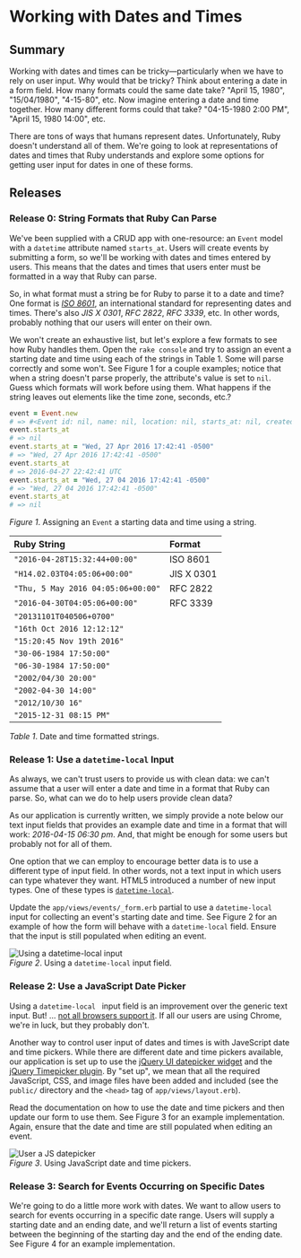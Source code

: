 # Working with Dates and Times

## Summary
Working with dates and times can be tricky—particularly when we have to rely on user input.  Why would that be tricky?  Think about entering a date in a form field.  How many formats could the same date take?  "April 15, 1980", "15/04/1980", "4-15-80", etc.  Now imagine entering a date and time together.  How many different forms could that take?  "04-15-1980 2:00 PM", "April 15, 1980 14:00", etc.

There are tons of ways that humans represent dates.  Unfortunately, Ruby doesn't understand all of them.  We're going to look at representations of dates and times that Ruby understands and explore some options for getting user input for dates in one of these forms.


## Releases
### Release 0:  String Formats that Ruby Can Parse
We've been supplied with a CRUD app with one-resource: an `Event` model with a `datetime` attribute named `starts_at`.  Users will create events by submitting a form, so we'll be working with dates and times entered by users.  This means that the dates and times that users enter must be formatted in a way that Ruby can parse.

So, in what format must a string be for Ruby to parse it to a date and time?  One format is *[ISO 8601][]*, an international standard for representing dates and times.  There's also *JIS X 0301*, *RFC 2822*, *RFC 3339*, etc.  In other words, probably nothing that our users will enter on their own.

We won't create an exhaustive list, but let's explore a few formats to see how Ruby handles them.  Open the `rake console` and try to assign an event a starting date and time using each of the strings in Table 1.  Some will parse correctly and some won't.  See Figure 1 for a couple examples; notice that when a string doesn't parse properly, the attribute's value is set to `nil`.  Guess which formats will work before using them.  What happens if the string leaves out elements like the time zone, seconds, etc.?

```ruby
event = Event.new
# => #<Event id: nil, name: nil, location: nil, starts_at: nil, created_at: nil, updated_at: nil> 
event.starts_at
# => nil
event.starts_at = "Wed, 27 Apr 2016 17:42:41 -0500"
# => "Wed, 27 Apr 2016 17:42:41 -0500"
event.starts_at
# => 2016-04-27 22:42:41 UTC
event.starts_at = "Wed, 27 04 2016 17:42:41 -0500"
# => "Wed, 27 04 2016 17:42:41 -0500" 
event.starts_at
# => nil 
```
*Figure 1*. Assigning an `Event` a starting data and time using a string.


| Ruby String                         | Format     |
| :---------------------------------- | :---       |
| `"2016-04-28T15:32:44+00:00"`       | ISO 8601   |
| `"H14.02.03T04:05:06+00:00"`        | JIS X 0301 |
| `"Thu, 5 May 2016 04:05:06+00:00"`  | RFC 2822   |
| `"2016-04-30T04:05:06+00:00"`       | RFC 3339   |
| `"20131101T040506+0700"`            |            |
| `"16th Oct 2016 12:12:12"`          |            |
| `"15:20:45 Nov 19th 2016"`          |            |
| `"30-06-1984 17:50:00"`             |            |
| `"06-30-1984 17:50:00"`             |            |
| `"2002/04/30 20:00"`                |            |
| `"2002-04-30 14:00"`                |            |
| `"2012/10/30 16"`                   |            |
| `"2015-12-31 08:15 PM"`             |            |
*Table 1*.  Date and time formatted strings.


### Release 1: Use a `datetime-local` Input
As always, we can't trust users to provide us with clean data: we can't assume that a user will enter a date and time in a format that Ruby can parse.  So, what can we do to help users provide clean data?

As our application is currently written, we simply provide a note below our text input fields that provides an example date and time in a format that will work: *2016-04-15 06:30 pm*.  And, that might be enough for some users but probably not for all of them.

One option that we can employ to encourage better data is to use a different type of input field.  In other words, not a text input in which users can type whatever they want.  HTML5 introduced a number of new input types.  One of these types is [`datetime-local`][datetime-local].

Update the `app/views/events/_form.erb` partial to use a `datetime-local` input for collecting an event's starting date and time.  See Figure 2 for an example of how the form will behave with a `datetime-local` field.  Ensure that the input is still populated when editing an event.

![Using a datetime-local input](readme-assets/datetime-local-animation.gif)  
*Figure 2*.  Using a `datetime-local` input field.


### Release 2: Use a JavaScript Date Picker
Using a `datetime-local	` input field is an improvement over the generic text input.  But! ... [not all browsers support it][support datetime-local].  If all our users are using Chrome, we're in luck, but they probably don't.

Another way to control user input of dates and times is with JaveScript date and time pickers.  While there are different date and time pickers available, our application is set up to use the [jQuery UI datepicker widget][jquery datepicker] and the [jQuery Timepicker plugin][jquery timepicker].  By "set up", we mean that all the required JavaScript, CSS, and image files have been added and included (see the `public/` directory and the `<head>` tag of `app/views/layout.erb`).

Read the documentation on how to use the date and time pickers and then update our form to use them.  See Figure 3 for an example implementation.  Again, ensure that the date and time are still populated when editing an event.

![User a JS datepicker](readme-assets/datepicker-animation.gif)  
*Figure 3*.  Using JavaScript date and time pickers.


### Release 3: Search for Events Occurring on Specific Dates
We're going to do a little more work with dates.  We want to allow users to search for events occurring in a specific date range.  Users will supply a starting date and an ending date, and we'll return a list of events starting between the beginning of the starting day and the end of the ending date.  See Figure 4 for an example implementation.



[datetime-local]: https://www.w3.org/TR/html-markup/input.datetime-local.html
[ISO 8601]: https://en.wikipedia.org/wiki/ISO_8601
[jquery datepicker]: http://api.jqueryui.com/datepicker/
[jquery timepicker]: http://timepicker.co/
[support datetime-local]: http://caniuse.com/#search=datetime-local
